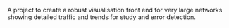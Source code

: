 A project to create a robust visualisation front end for very large networks showing detailed traffic and trends for study and error detection.